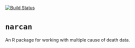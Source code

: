 [![Build Status](https://travis-ci.com/mkiang/narcan.svg?token=3q3DFBRyXorCzLQs97qL&branch=master)](https://travis-ci.com/mkiang/narcan)

# `narcan`

An R package for working with multiple cause of death data.
